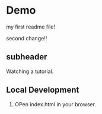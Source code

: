 # Demo
my first readme file!

second change!!

## subheader

Watching a tutorial.

## Local Development

1. OPen index.html in your browser.